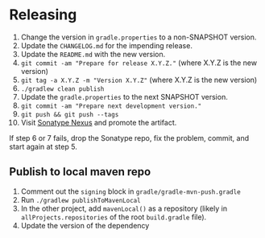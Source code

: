 # Releasing

 1. Change the version in `gradle.properties` to a non-SNAPSHOT version.
 2. Update the `CHANGELOG.md` for the impending release.
 3. Update the `README.md` with the new version.
 4. `git commit -am "Prepare for release X.Y.Z."` (where X.Y.Z is the new version)
 5. `git tag -a X.Y.Z -m "Version X.Y.Z"` (where X.Y.Z is the new version)
 6. `./gradlew clean publish`
 7. Update the `gradle.properties` to the next SNAPSHOT version.
 8. `git commit -am "Prepare next development version."`
 9. `git push && git push --tags`
 10. Visit [Sonatype Nexus](https://oss.sonatype.org/) and promote the artifact.

If step 6 or 7 fails, drop the Sonatype repo, fix the problem, commit, and start again at step 5.

## Publish to local maven repo

1. Comment out the `signing` block in `gradle/gradle-mvn-push.gradle`
2. Run `./gradlew publishToMavenLocal`
3. In the other project, add `mavenLocal()` as a repository (likely in `allProjects.repositories` of the root `build.gradle` file).
4. Update the version of the dependency
